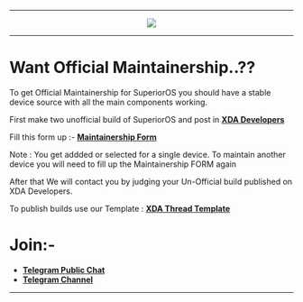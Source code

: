 -----------------------------------------------------------------------------

<p align="center">
 <img src="https://github.com/SuperiorOS/android_vendor_superior/blob/pie/superior.png" > 
</p>

-----------------------------------------------------------------------------

Want Official Maintainership..??
=================================
To get Official Maintainership for SuperiorOS you should have a stable device source with all the main components working.

First make two unofficial build of SuperiorOS and post in [**XDA Developers**](https://forum.xda-developers.com) 

Fill this form up :- [**Maintainership Form**](https://docs.google.com/forms/d/e/1FAIpQLSdFQxpaVjQAf5MAAqreMuw1HxLVtBka8Epr_LDeHmsQ6Akpeg/viewform) 

Note : You get addded or selected for a single device. To maintain another device you will need to fill up the Maintainership FORM again

After that We will contact you by judging your Un-Official build published on XDA Developers.



To publish builds use our Template : [**XDA Thread Template**](https://github.com/SuperiorOS/superior_extras)

Join:-
======

* [**Telegram Public Chat**](https://t.me/superioros)
* [**Telegram Channel**](https://t.me/superior_os)


----------------------------------------------------------------------------